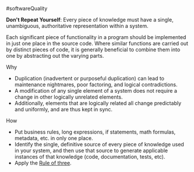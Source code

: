 #softwareQuality 

**Don't Repeat Yourself**: Every piece of knowledge must have a single, unambiguous, authoritative representation within a system.

Each significant piece of functionality in a program should be implemented in just one place in the source code. Where similar functions are carried out by distinct pieces of code, it is generally beneficial to combine them into one by abstracting out the varying parts.

Why
-   Duplication (inadvertent or purposeful duplication) can lead to maintenance nightmares, poor factoring, and logical contradictions.
-   A modification of any single element of a system does not require a change in other logically unrelated elements.
-   Additionally, elements that are logically related all change predictably and uniformly, and are thus kept in sync.

How
-   Put business rules, long expressions, if statements, math formulas, metadata, etc. in only one place.
-   Identify the single, definitive source of every piece of knowledge used in your system, and then use that source to generate applicable instances of that knowledge (code, documentation, tests, etc).
-   Apply the [Rule of three](https://en.wikipedia.org/wiki/Rule_of_three_(computer_programming)).